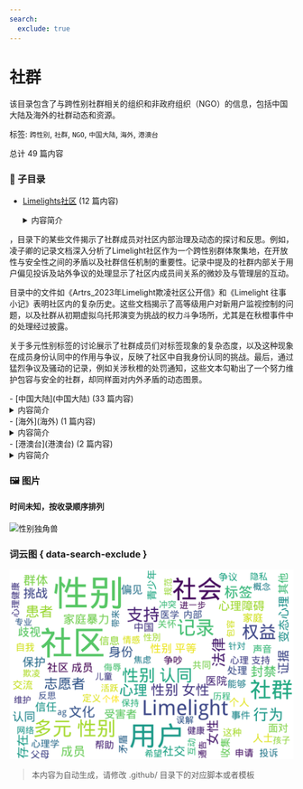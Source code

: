```yaml
---
search:
  exclude: true
---
```



# 社群

该目录包含了与跨性别社群相关的组织和非政府组织（NGO）的信息，包括中国大陆及海外的社群动态和资源。


标签: `跨性别`, `社群`, `NGO`, `中国大陆`, `海外`, `港澳台`


总计 49 篇内容


### 📁 子目录

- [Limelights社区](Limelights社区) (12 篇内容)
  <details><summary>内容简介</summary>

  Limelights社区是一个以跨性别者及多元性别群体为核心的在线社群，在这一目录下，记录了多个关于社群内部事务的讨论和故事，这些文档反映了社区在发展过程中的各种挑战和成长：

，目录下的某些文件揭示了社群成员对社区内部治理及动态的探讨和反思。例如，凌子卿的记录文档深入分析了Limelight社区作为一个跨性别群体聚集地，在开放性与安全性之间的矛盾以及社群信任机制的重要性。记录中提及的社群内部关于用户偏见投诉及站外争议的处理显示了社区内成员间关系的微妙及与管理层的互动。

目录中的文件如《Artrs_2023年Limelight欺凌社区公开信》和《Limelight 往事小记》表明社区内的复杂历史。这些文档揭示了高等级用户对新用户监视控制的问题，以及社群从初期虚拟乌托邦演变为挑战的权力斗争场所，尤其是在秋橙事件中的处理经过披露。

关于多元性别标签的讨论展示了社群成员们对标签现象的复杂态度，以及这种现象在成员身份认同中的作用与争议，反映了社区中自我身份认同的挑战。最后，通过猛烈争议及骚动的记录，例如关涉秋橙的处罚通知，这些文本勾勒出了一个努力维护包容与安全的社群，却同样面对内外矛盾的动态图景。
  </details>
- [中国大陆](中国大陆) (33 篇内容)
  <details><summary>内容简介</summary>

  这一目录包含了有关中国大陆的跨性别社群及非政府组织（NGO）的信息和资源，旨在为跨性别者提供一个互助与支持的平台。
  </details>
- [海外](海外) (1 篇内容)
  <details><summary>内容简介</summary>

  该目录包含海外跨性别社群与非政府组织（NGO）的相关文件和信息，旨在介绍和记录这些社群如何支持跨性别人士及其所面临的挑战与机遇。
  </details>
- [港澳台](港澳台) (2 篇内容)
  <details><summary>内容简介</summary>

  该目录收录有关港澳台地区跨性别社群及非政府组织的信息和资源，旨在为研究和了解这一人群的现状和需求提供支持。
  </details>


### 🖼️ 图片


#### 时间未知，按收录顺序排列


![性别独角兽](性别独角兽.jpg)



### 词云图 { data-search-exclude }

![./社群及NGO文件/社群讨论摘要词云图](abstracts_wordcloud.png)


> 本内容为自动生成，请修改 .github/ 目录下的对应脚本或者模板
